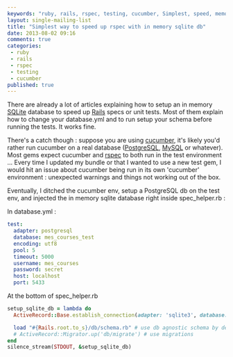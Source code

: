 ```yaml
---
keywords: "ruby, rails, rspec, testing, cucumber, Simplest, speed, memory, sqlite, db"
layout: single-mailing-list
title: "Simplest way to speed up rspec with in memory sqlite db"
date: 2013-08-02 09:16
comments: true
categories:
 - ruby
 - rails
 - rspec
 - testing
 - cucumber
published: true
---
```

There are already a lot of articles explaining how to setup an in memory [SQLite](http://www.sqlite.org/) database to speed up [Rails](http://rubyonrails.org/) specs or unit tests. Most of them explain how to change your database.yml and to run setup your schema before running the tests. It works fine.

There's a catch though : suppose you are using [cucumber](http://cukes.info/), it's likely you'd rather run cucumber on a real database ([PostgreSQL](http://www.postgresql.org/), [MySQL](http://www.mysql.com/) or whatever). Most gems expect cucumber and [rspec](http://rspec.info/) to both run in the test environment ... Every time I updated my bundle or that I wanted to use a new test gem, I would hit an issue about cucumber being run in its own 'cucumber' environment : unexpected warnings and things not working out of the box.

Eventually, I ditched the cucumber env, setup a PostgreSQL db on the test env, and injected the in memory sqlite database right inside spec_helper.rb :

In database.yml :

```yaml
test:
  adapter: postgresql
  database: mes_courses_test
  encoding: utf8
  pool: 5
  timeout: 5000
  username: mes_courses
  password: secret
  host: localhost
  port: 5433
```

At the bottom of spec_helper.rb

```ruby
setup_sqlite_db = lambda do
  ActiveRecord::Base.establish_connection(adapter: 'sqlite3', database: ':memory:')

  load "#{Rails.root.to_s}/db/schema.rb" # use db agnostic schema by default
  # ActiveRecord::Migrator.up('db/migrate') # use migrations
end
silence_stream(STDOUT, &setup_sqlite_db)
```
